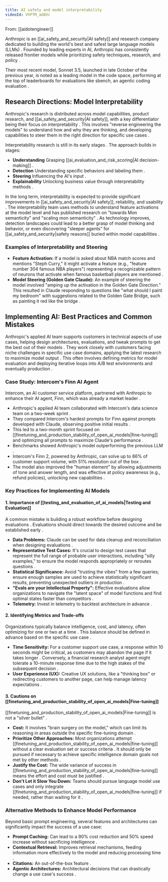 ```yaml
---
title: AI safety and model interpretability
videoId: VhPfM_aGBVc
---
```


From: [[aidotengineer]] <br/> 

Anthropic is an [[ai_safety_and_security|AI safety]] and research company dedicated to building the world's best and safest large language models (LLMs) <a class="yt-timestamp" data-t="01:26"></a>. Founded by leading experts in AI, Anthropic has consistently released frontier models while prioritizing safety techniques, research, and policy <a class="yt-timestamp" data-t="01:34"></a>.

Their most recent model, Sonnet 3.5, launched in late October of the previous year, is noted as a leading model in the code space, performing at the top of leaderboards for evaluations like sbench, an agentic coding evaluation <a class="yt-timestamp" data-t="01:53"></a>.

## Research Directions: Model Interpretability

Anthropic's research is distributed across model capabilities, product research, and [[ai_safety_and_security|AI safety]], with a key differentiator being their focus on interpretability <a class="yt-timestamp" data-t="02:22"></a>. This involves "reverse engineering the models" to understand how and why they are thinking, and developing capabilities to steer them in the right direction for specific use cases <a class="yt-timestamp" data-t="02:36"></a>.

Interpretability research is still in its early stages <a class="yt-timestamp" data-t="02:53"></a>. The approach builds in stages:
*   **Understanding** Grasping [[ai_evaluation_and_risk_scoring|AI decision-making]] <a class="yt-timestamp" data-t="03:07"></a>.
*   **Detection** Understanding specific behaviors and labeling them <a class="yt-timestamp" data-t="03:10"></a>.
*   **Steering** Influencing the AI's input <a class="yt-timestamp" data-t="03:15"></a>.
*   **Explainability** Unlocking business value through interpretability methods <a class="yt-timestamp" data-t="03:22"></a>.

In the long term, interpretability is expected to provide significant improvements in [[ai_safety_and_security|AI safety]], reliability, and usability <a class="yt-timestamp" data-t="03:31"></a>. The interpretability team uses methods to understand feature activations at the model level and has published research on "towards Mon semanticity" and "scaling mon semanticity" <a class="yt-timestamp" data-t="03:38"></a>. As technology improves, detection landscapes could lead to a better grasp of model thinking and behavior, or even discovering "sleeper agents" for [[ai_safety_and_security|safety reasons]] buried within model capabilities <a class="yt-timestamp" data-t="03:53"></a>.

### Examples of Interpretability and Steering
*   **Feature Activation:** If a model is asked about NBA match scores and mentions "Steph Curry," it might activate a feature (e.g., "feature number 304 famous NBA players") representing a recognizable pattern of neurons that activate when famous basketball players are mentioned <a class="yt-timestamp" data-t="04:09"></a>.
*   **Model Steering (Golden Gate Claude):** An example of steering the model involved "amping up the activation in the Golden Gate Direction." This resulted in Claude responding to questions like "what should I paint my bedroom" with suggestions related to the Golden Gate Bridge, such as painting it red like the bridge <a class="yt-timestamp" data-t="04:41"></a>.

## Implementing AI: Best Practices and Common Mistakes

Anthropic's applied AI team supports customers in technical aspects of use cases, helping design architectures, evaluations, and tweak prompts to get the best out of their models <a class="yt-timestamp" data-t="09:14"></a>. They work closely with customers facing niche challenges in specific use case domains, applying the latest research to maximize model output <a class="yt-timestamp" data-t="10:02"></a>. This often involves defining metrics for model evaluation and deploying iterative loops into A/B test environments and eventually production <a class="yt-timestamp" data-t="10:26"></a>.

### Case Study: Intercom's Finn AI Agent
Intercom, an AI customer service platform, partnered with Anthropic to enhance their AI agent, Finn, which was already a market leader <a class="yt-timestamp" data-t="10:56"></a>.
*   Anthropic's applied AI team collaborated with Intercom's data science team on a two-week sprint <a class="yt-timestamp" data-t="11:27"></a>.
*   They compared Intercom's hardest prompts for Finn against prompts developed with Claude, observing positive initial results <a class="yt-timestamp" data-t="11:32"></a>.
*   This led to a two-month sprint focused on [[finetuning_and_production_stability_of_open_ai_models|fine-tuning]] and optimizing all prompts to maximize Claude's performance <a class="yt-timestamp" data-t="11:43"></a>.
*   Benchmarks showed Anthropic's model outperforming the previous LLM <a class="yt-timestamp" data-t="11:57"></a>.
*   Intercom's Finn 2, powered by Anthropic, can solve up to 86% of customer support volume, with 51% resolution out of the box <a class="yt-timestamp" data-t="12:20"></a>.
*   The model also improved the "human element" by allowing adjustments of tone and answer length, and was effective at policy awareness (e.g., refund policies), unlocking new capabilities <a class="yt-timestamp" data-t="12:35"></a>.

### Key Practices for Implementing AI Models

#### 1. Importance of [[testing_and_evaluation_of_ai_models|Testing and Evaluation]]
A common mistake is building a robust workflow before designing evaluations <a class="yt-timestamp" data-t="13:28"></a>. Evaluations should direct towards the desired outcome and be established early <a class="yt-timestamp" data-t="13:38"></a>.
*   **Data Problems:** Claude can be used for data cleanup and reconciliation when designing evaluations <a class="yt-timestamp" data-t="13:53"></a>.
*   **Representative Test Cases:** It's crucial to design test cases that represent the full range of probable user interactions, including "silly examples," to ensure the model responds appropriately or reroutes questions <a class="yt-timestamp" data-t="15:57"></a>.
*   **Statistical Significance:** Avoid "trusting the vibes" from a few queries; ensure enough samples are used to achieve statistically significant results, preventing unexpected outliers in production <a class="yt-timestamp" data-t="13:59"></a>.
*   **"Evals are your Intellectual Property":** Effective evaluations allow organizations to navigate the "latent space" of model functions and find optimal states faster than competitors <a class="yt-timestamp" data-t="15:14"></a>.
*   **Telemetry:** Invest in telemetry to backtest architecture in advance <a class="yt-timestamp" data-t="15:35"></a>.

#### 2. Identifying Metrics and Trade-offs
Organizations typically balance intelligence, cost, and latency, often optimizing for one or two at a time <a class="yt-timestamp" data-t="16:16"></a>. This balance should be defined in advance based on the specific use case <a class="yt-timestamp" data-t="16:32"></a>.
*   **Time Sensitivity:** For a customer support use case, a response within 10 seconds might be critical, as customers may abandon the page if it takes longer <a class="yt-timestamp" data-t="16:40"></a>. Conversely, a financial research analyst agent might tolerate a 10-minute response time due to the high stakes of the subsequent decision <a class="yt-timestamp" data-t="16:55"></a>.
*   **User Experience (UX):** Creative UX solutions, like a "thinking box" or redirecting customers to another page, can help manage latency expectations <a class="yt-timestamp" data-t="17:21"></a>.

#### 3. Cautions on [[finetuning_and_production_stability_of_open_ai_models|Fine-tuning]]
[[finetuning_and_production_stability_of_open_ai_models|Fine-tuning]] is not a "silver bullet" <a class="yt-timestamp" data-t="17:58"></a>.
*   **Cost:** It involves "brain surgery on the model," which can limit its reasoning in areas outside the specific fine-tuning domain <a class="yt-timestamp" data-t="18:06"></a>.
*   **Prioritize Other Approaches:** Most organizations attempt [[finetuning_and_production_stability_of_open_ai_models|fine-tuning]] without a clear evaluation set or success criteria <a class="yt-timestamp" data-t="18:16"></a>. It should only be pursued if necessary to achieve specific intelligence domain goals not met by other methods <a class="yt-timestamp" data-t="18:28"></a>.
*   **Justify the Cost:** The wide variance of success in [[finetuning_and_production_stability_of_open_ai_models|fine-tuning]] means the effort and cost must be justified <a class="yt-timestamp" data-t="18:39"></a>.
*   **Don't Let it Slow You Down:** Teams should pursue language model use cases and only integrate [[finetuning_and_production_stability_of_open_ai_models|fine-tuning]] if needed, rather than waiting for it <a class="yt-timestamp" data-t="18:56"></a>.

### Alternative Methods to Enhance Model Performance
Beyond basic prompt engineering, several features and architectures can significantly impact the success of a use case:
*   **Prompt Caching:** Can lead to a 90% cost reduction and 50% speed increase without sacrificing intelligence <a class="yt-timestamp" data-t="19:44"></a>.
*   **Contextual Retrieval:** Improves retrieval mechanisms, feeding information more effectively to the model and reducing processing time <a class="yt-timestamp" data-t="19:54"></a>.
*   **Citations:** An out-of-the-box feature <a class="yt-timestamp" data-t="20:09"></a>.
*   **Agentic Architectures:** Architectural decisions that can drastically change a use case's success <a class="yt-timestamp" data-t="20:11"></a>.